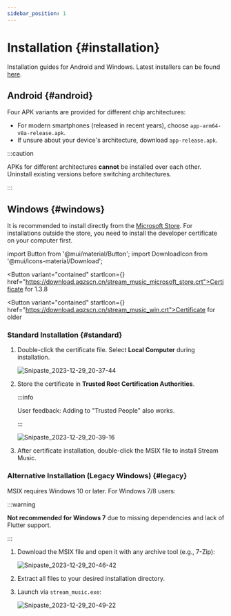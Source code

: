```yaml
---
sidebar_position: 1
---
```


# Installation {#installation}

Installation guides for Android and Windows. Latest installers can be found [here](../versions/latest).

## Android {#android}

Four APK variants are provided for different chip architectures:

- For modern smartphones (released in recent years), choose `app-arm64-v8a-release.apk`.
- If unsure about your device's architecture, download `app-release.apk`.

:::caution

APKs for different architectures **cannot** be installed over each other. Uninstall existing versions before switching architectures.

:::

## Windows {#windows}

It is recommended to install directly from the [Microsoft Store](https://apps.microsoft.com/detail/9ng5zw78qc1s). For installations outside the store, you need to install the developer certificate on your computer first.

import Button from '@mui/material/Button';
import DownloadIcon from '@mui/icons-material/Download';

<Button variant="contained" startIcon={<DownloadIcon />} href="https://download.aqzscn.cn/stream_music_microsoft_store.crt">Certificate for 1.3.8</Button>

<Button variant="contained" startIcon={<DownloadIcon />} href="https://download.aqzscn.cn/stream_music_win.crt">Certificate for older</Button>

### Standard Installation {#standard}

1. Double-click the certificate file. Select **Local Computer** during installation.
   
   ![Snipaste_2023-12-29_20-37-44](https://oss2.aqzscn.cn/halo/2023/Snipaste_2023-12-29_20-37-44.png)

2. Store the certificate in **Trusted Root Certification Authorities**.
   
   :::info

   User feedback: Adding to "Trusted People" also works.

   :::

   ![Snipaste_2023-12-29_20-39-16](https://oss2.aqzscn.cn/halo/2023/Snipaste_2023-12-29_20-39-16.png)

3. After certificate installation, double-click the MSIX file to install Stream Music.

### Alternative Installation (Legacy Windows) {#legacy}

MSIX requires Windows 10 or later. For Windows 7/8 users:

:::warning

**Not recommended for Windows 7** due to missing dependencies and lack of Flutter support.

:::

1. Download the MSIX file and open it with any archive tool (e.g., 7-Zip):

   ![Snipaste_2023-12-29_20-46-42](https://oss2.aqzscn.cn/halo/2023/Snipaste_2023-12-29_20-46-42.png)

2. Extract all files to your desired installation directory.

3. Launch via `stream_music.exe`:

   ![Snipaste_2023-12-29_20-49-22](https://oss2.aqzscn.cn/halo/2023/Snipaste_2023-12-29_20-49-22.png)